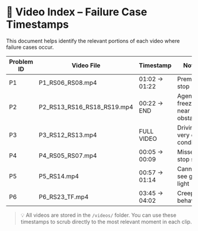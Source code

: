 # 🎥 Video Index – Failure Case Timestamps

This document helps identify the relevant portions of each video where failure cases occur.

| Problem ID | Video File                  | Timestamp            | Notes                     |
|------------|-----------------------------|-----------------------|---------------------------|
| P1         | P1_RS06_RS08.mp4            | 01:02 → 01:22         | Premature stop            |
| P2         | P2_RS13_RS16_RS18_RS19.mp4  | 00:22 → END           | Agent freezes near obstacle |
| P3         | P3_RS12_RS13.mp4            | FULL VIDEO            | Driving in very dark conditions |
| P4         | P4_RS05_RS07.mp4            | 00:05 → 00:09         | Missed stop sign          |
| P5         | P5_RS14.mp4                 | 00:57 → 01:14         | Cannot see green light    |
| P6         | P6_RS23_TF.mp4              | 03:45 → 04:02         | Creeping behavior         |

> 💡 All videos are stored in the `/videos/` folder. You can use these timestamps to scrub directly to the most relevant moment in each clip.
